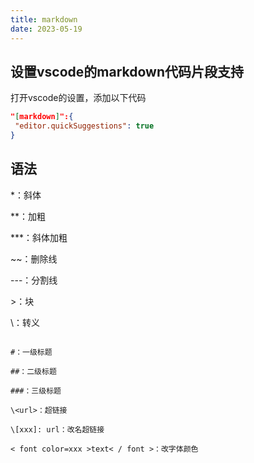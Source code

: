 ```yaml
---
title: markdown
date: 2023-05-19
---
```


## 设置vscode的markdown代码片段支持
打开vscode的设置，添加以下代码
```json
"[markdown]":{
 "editor.quickSuggestions": true
}
```

## 语法
\*：斜体

\*\*：加粗

\*\*\*：斜体加粗

~~：删除线

---：分割线

\>：块

\：转义

```：代码片段

#：一级标题

##：二级标题

###：三级标题

\<url>：超链接

\[xxx]: url：改名超链接

< font color=xxx >text< / font >：改字体颜色
